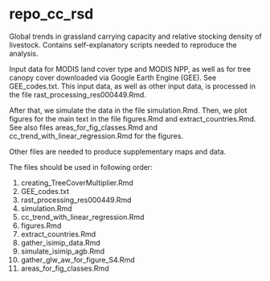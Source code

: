 # repo_cc_rsd
Global trends in grassland carrying capacity and relative stocking density of livestock.
Contains self-explanatory scripts needed to reproduce the analysis. 

Input data for MODIS land cover type and MODIS NPP, as well as for tree canopy cover downloaded via Google Earth Engine (GEE). See GEE_codes.txt.
This input data, as well as other input data, is processed in the file rast_processing_res000449.Rmd.

After that, we simulate the data in the file simulation.Rmd. Then, we plot figures for the main text in the file figures.Rmd and extract_countries.Rmd.
See also files areas_for_fig_classes.Rmd and cc_trend_with_linear_regression.Rmd for the figures.

Other files are needed to produce supplementary maps and data.

The files should be used in following order:
1) creating_TreeCoverMultiplier.Rmd
2) GEE_codes.txt
3) rast_processing_res000449.Rmd
4) simulation.Rmd
5) cc_trend_with_linear_regression.Rmd
6) figures.Rmd
7) extract_countries.Rmd
8) gather_isimip_data.Rmd
9) simulate_isimip_agb.Rmd
10) gather_glw_aw_for_figure_S4.Rmd
11) areas_for_fig_classes.Rmd

